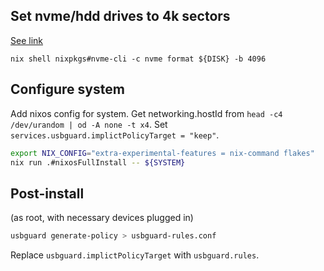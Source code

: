 ## Set nvme/hdd drives to 4k sectors

[See link](https://wiki.archlinux.org/title/Advanced_Format)

`nix shell nixpkgs#nvme-cli -c nvme format ${DISK} -b 4096`

## Configure system

Add nixos config for system.
Get networking.hostId from `head -c4 /dev/urandom | od -A none -t x4`.
Set `services.usbguard.implictPolicyTarget = "keep"`.

```sh
export NIX_CONFIG="extra-experimental-features = nix-command flakes"
nix run .#nixosFullInstall -- ${SYSTEM}
```

## Post-install

(as root, with necessary devices plugged in)

```sh
usbguard generate-policy > usbguard-rules.conf
```

Replace `usbguard.implictPolicyTarget` with `usbguard.rules`.
